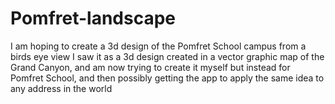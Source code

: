 # Pomfret-landscape
I am hoping to create a 3d design of the Pomfret School campus from a birds eye view
I saw it as a 3d design created in a vector graphic map of the Grand Canyon, and am now trying to create it myself but instead for Pomfret School, and then possibly getting the app to apply the same idea to any address in the world 
